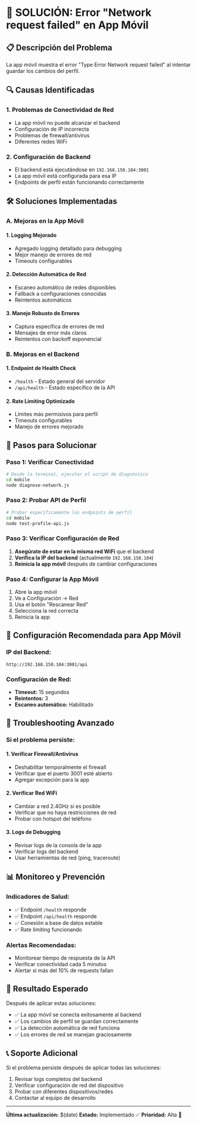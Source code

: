 # 🔧 SOLUCIÓN: Error "Network request failed" en App Móvil

## 📋 **Descripción del Problema**
La app móvil muestra el error "Type Error Network request failed" al intentar guardar los cambios del perfil.

## 🔍 **Causas Identificadas**

### 1. **Problemas de Conectividad de Red**
- La app móvil no puede alcanzar el backend
- Configuración de IP incorrecta
- Problemas de firewall/antivirus
- Diferentes redes WiFi

### 2. **Configuración de Backend**
- El backend está ejecutándose en `192.168.150.104:3001`
- La app móvil está configurada para esa IP
- Endpoints de perfil están funcionando correctamente

## 🛠️ **Soluciones Implementadas**

### **A. Mejoras en la App Móvil**

#### 1. **Logging Mejorado**
- Agregado logging detallado para debugging
- Mejor manejo de errores de red
- Timeouts configurables

#### 2. **Detección Automática de Red**
- Escaneo automático de redes disponibles
- Fallback a configuraciones conocidas
- Reintentos automáticos

#### 3. **Manejo Robusto de Errores**
- Captura específica de errores de red
- Mensajes de error más claros
- Reintentos con backoff exponencial

### **B. Mejoras en el Backend**

#### 1. **Endpoint de Health Check**
- `/health` - Estado general del servidor
- `/api/health` - Estado específico de la API

#### 2. **Rate Limiting Optimizado**
- Límites más permisivos para perfil
- Timeouts configurables
- Manejo de errores mejorado

## 🚀 **Pasos para Solucionar**

### **Paso 1: Verificar Conectividad**
```bash
# Desde la terminal, ejecutar el script de diagnóstico
cd mobile
node diagnose-network.js
```

### **Paso 2: Probar API de Perfil**
```bash
# Probar específicamente los endpoints de perfil
cd mobile
node test-profile-api.js
```

### **Paso 3: Verificar Configuración de Red**
1. **Asegúrate de estar en la misma red WiFi** que el backend
2. **Verifica la IP del backend** (actualmente `192.168.150.104`)
3. **Reinicia la app móvil** después de cambiar configuraciones

### **Paso 4: Configurar la App Móvil**
1. Abre la app móvil
2. Ve a Configuración → Red
3. Usa el botón "Rescanear Red"
4. Selecciona la red correcta
5. Reinicia la app

## 📱 **Configuración Recomendada para App Móvil**

### **IP del Backend:**
```
http://192.168.150.104:3001/api
```

### **Configuración de Red:**
- **Timeout:** 15 segundos
- **Reintentos:** 3
- **Escaneo automático:** Habilitado

## 🔧 **Troubleshooting Avanzado**

### **Si el problema persiste:**

#### 1. **Verificar Firewall/Antivirus**
- Deshabilitar temporalmente el firewall
- Verificar que el puerto 3001 esté abierto
- Agregar excepción para la app

#### 2. **Verificar Red WiFi**
- Cambiar a red 2.4GHz si es posible
- Verificar que no haya restricciones de red
- Probar con hotspot del teléfono

#### 3. **Logs de Debugging**
- Revisar logs de la consola de la app
- Verificar logs del backend
- Usar herramientas de red (ping, traceroute)

## 📊 **Monitoreo y Prevención**

### **Indicadores de Salud:**
- ✅ Endpoint `/health` responde
- ✅ Endpoint `/api/health` responde
- ✅ Conexión a base de datos estable
- ✅ Rate limiting funcionando

### **Alertas Recomendadas:**
- Monitorear tiempo de respuesta de la API
- Verificar conectividad cada 5 minutos
- Alertar si más del 10% de requests fallan

## 🎯 **Resultado Esperado**
Después de aplicar estas soluciones:
- ✅ La app móvil se conecta exitosamente al backend
- ✅ Los cambios de perfil se guardan correctamente
- ✅ La detección automática de red funciona
- ✅ Los errores de red se manejan graciosamente

## 📞 **Soporte Adicional**
Si el problema persiste después de aplicar todas las soluciones:
1. Revisar logs completos del backend
2. Verificar configuración de red del dispositivo
3. Probar con diferentes dispositivos/redes
4. Contactar al equipo de desarrollo

---

**Última actualización:** $(date)
**Estado:** Implementado ✅
**Prioridad:** Alta 🔴
